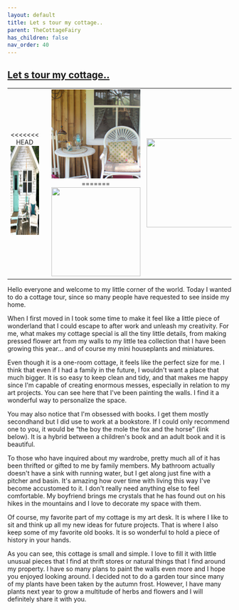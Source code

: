 ```yaml
---
layout: default
title: Let s tour my cottage..
parent: TheCottageFairy
has_children: false
nav_order: 40
---
```


## [Let s tour my cottage..](https://www.youtube.com/@TheCottageFairy)

<div>
<table align="center">
	<tr>
		<td align="center">
<<<<<<< HEAD
			<img src="../../assets/cottage_fairy_ai_generated_photos/Let_s_tour_my_cottage../generated_00.png" height="200" width="200"/>
		</td>
		<td align="center">
			<img src="../../assets/cottage_fairy_ai_generated_photos/Let_s_tour_my_cottage../generated_01.png" height="200" width="200"/>
		</td>
		<td align="center">
			<img src="../../assets/cottage_fairy_ai_generated_photos/Let_s_tour_my_cottage../generated_02.png" height="200" width="200"/>
=======
			<img src="../../posters/Let_s_tour_my_cottage../generated_00.png" height="200" width="200"/>
		</td>
		<td align="center">
			<img src="../../posters/Let_s_tour_my_cottage../generated_01.png" height="200" width="200"/>
		</td>
		<td align="center">
			<img src="../../posters/Let_s_tour_my_cottage../generated_02.png" height="200" width="200"/>
>>>>>>> ffe52613361410ad9d371a0f80e81de4dd24175f
		</td>
	</tr>
</table>
</div>

Hello everyone and welcome to my little corner of the world. Today I wanted to do a cottage tour, since so many people have requested to see inside my home.

When I first moved in I took some time to make it feel like a little piece of wonderland that I could escape to after work and unleash my creativity. For me, what makes my cottage special is all the tiny little details, from making pressed flower art from my walls to my little tea collection that I have been growing this year... and of course my mini houseplants and miniatures.

Even though it is a one-room cottage, it feels like the perfect size for me. I think that even if I had a family in the future, I wouldn't want a place that much bigger. It is so easy to keep clean and tidy, and that makes me happy since I'm capable of creating enormous messes, especially in relation to my art projects. You can see here that I've been painting the walls. I find it a wonderful way to personalize the space.

You may also notice that I'm obsessed with books. I get them mostly secondhand but I did use to work at a bookstore. If I could only recommend one to you, it would be “the boy the mole the fox and the horse” (link below). It is a hybrid between a children's book and an adult book and it is beautiful.

To those who have inquired about my wardrobe, pretty much all of it has been thrifted or gifted to me by family members. My bathroom actually doesn't have a sink with running water, but I get along just fine with a pitcher and basin. It's amazing how over time with living this way I've become accustomed to it. I don't really need anything else to feel comfortable. My boyfriend brings me crystals that he has found out on his hikes in the mountains and I love to decorate my space with them.

Of course, my favorite part of my cottage is my art desk. It is where I like to sit and think up all my new ideas for future projects. That is where I also keep some of my favorite old books. It is so wonderful to hold a piece of history in your hands.

As you can see, this cottage is small and simple. I love to fill it with little unusual pieces that I find at thrift stores or natural things that I find around my property. I have so many plans to paint the walls even more and I hope you enjoyed looking around. I decided not to do a garden tour since many of my plants have been taken by the autumn frost. However, I have many plants next year to grow a multitude of herbs and flowers and I will definitely share it with you.